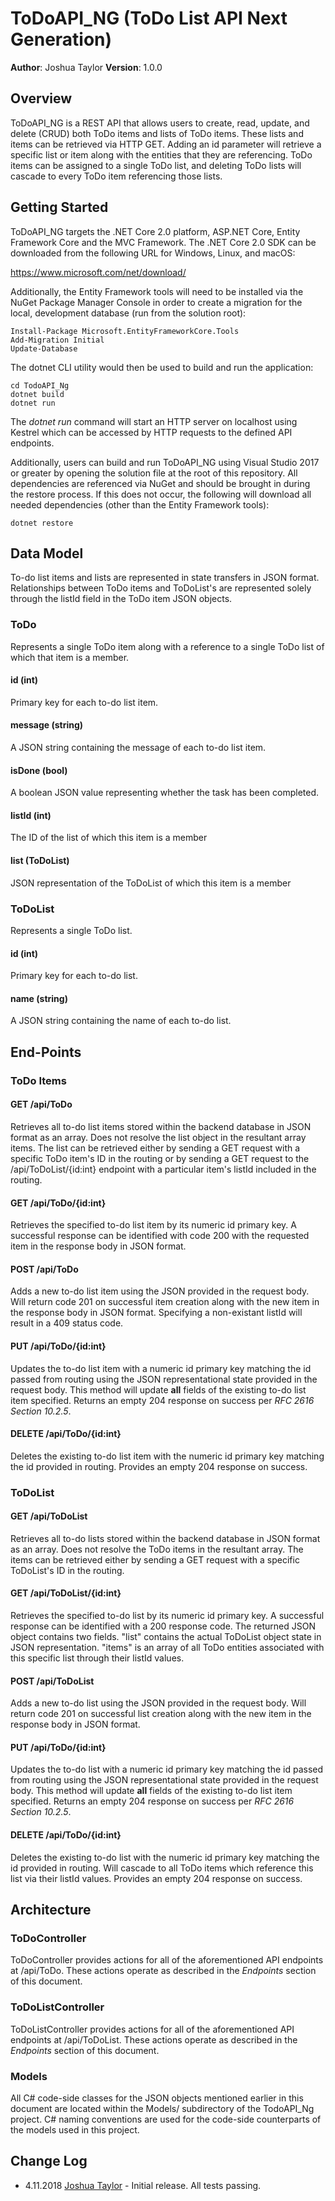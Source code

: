 # ToDoAPI_NG (ToDo List API Next Generation)

**Author**: Joshua Taylor
**Version**: 1.0.0

## Overview

ToDoAPI_NG is a REST API that allows users to create, read, update, and
delete (CRUD) both ToDo items and lists of ToDo items. These lists and
items can be retrieved via HTTP GET. Adding an id parameter will retrieve
a specific list or item along with the entities that they are referencing.
ToDo items can be assigned to a single ToDo list, and deleting ToDo lists
will cascade to every ToDo item referencing those lists.

## Getting Started

ToDoAPI_NG targets the .NET Core 2.0 platform, ASP.NET Core, Entity
Framework Core and the MVC Framework. The .NET Core 2.0 SDK can be downloaded 
from the following URL for Windows, Linux, and macOS:

https://www.microsoft.com/net/download/

Additionally, the Entity Framework tools will need to be installed via the
NuGet Package Manager Console in order to create a migration for the local,
development database (run from the solution root):

    Install-Package Microsoft.EntityFrameworkCore.Tools
	Add-Migration Initial
	Update-Database

The dotnet CLI utility would then be used to build and run the application:

    cd TodoAPI_Ng
    dotnet build
    dotnet run

The _dotnet run_ command will start an HTTP server on localhost using Kestrel
which can be accessed by HTTP requests to the defined API endpoints.

Additionally, users can build and run ToDoAPI_NG using Visual Studio
2017 or greater by opening the solution file at the root of this repository.
All dependencies are referenced via NuGet and should be brought in during
the restore process. If this does not occur, the following will download all
needed dependencies (other than the Entity Framework tools):

    dotnet restore

## Data Model

To-do list items and lists are represented in state transfers in JSON format.
Relationships between ToDo items and ToDoList's are represented solely
through the listId field in the ToDo item JSON objects.

### ToDo

Represents a single ToDo item along with a reference to a single ToDo list
of which that item is a member.

#### id (int)

Primary key for each to-do list item.

#### message (string)

A JSON string containing the message of each to-do list item.

#### isDone (bool)

A boolean JSON value representing whether the task has been completed.

#### listId (int)

The ID of the list of which this item is a member

#### list (ToDoList)

JSON representation of the ToDoList of which this item is a member

### ToDoList

Represents a single ToDo list. 

#### id (int)

Primary key for each to-do list.

#### name (string)

A JSON string containing the name of each to-do list.

## End-Points

### ToDo Items

#### GET /api/ToDo

Retrieves all to-do list items stored within the backend database in JSON
format as an array. Does not resolve the list object in the resultant
array items. The list can be retrieved either by sending a GET request with
a specific ToDo item's ID in the routing or by sending a GET request to the
/api/ToDoList/{id:int} endpoint with a particular item's listId included in
the routing.

#### GET /api/ToDo/{id:int}

Retrieves the specified to-do list item by its numeric id primary key. A
successful response can be identified with code 200 with the requested item
in the response body in JSON format.

#### POST /api/ToDo

Adds a new to-do list item using the JSON provided in the request body. Will
return code 201 on successful item creation along with the new item in the
response body in JSON format. Specifying a non-existant listId will result
in a 409 status code.

#### PUT /api/ToDo/{id:int}

Updates the to-do list item with a numeric id primary key matching the id
passed from routing using the JSON representational state provided in the
request body. This method will update __all__ fields of the existing to-do
list item specified. Returns an empty 204 response on success per _RFC 2616 Section 10.2.5_.

#### DELETE /api/ToDo/{id:int}

Deletes the existing to-do list item with the numeric id primary key matching
the id provided in routing. Provides an empty 204 response on success.

### ToDoList

#### GET /api/ToDoList

Retrieves all to-do lists stored within the backend database in JSON
format as an array. Does not resolve the ToDo items in the resultant
array. The items can be retrieved either by sending a GET request with
a specific ToDoList's ID in the routing.

#### GET /api/ToDoList/{id:int}

Retrieves the specified to-do list by its numeric id primary key. A
successful response can be identified with a 200 response code. The returned
JSON object contains two fields. "list" contains the actual ToDoList object
state in JSON representation. "items" is an array of all ToDo entities
associated with this specific list through their listId values.

#### POST /api/ToDoList

Adds a new to-do list using the JSON provided in the request body. Will
return code 201 on successful list creation along with the new item in the
response body in JSON format.

#### PUT /api/ToDo/{id:int}

Updates the to-do list with a numeric id primary key matching the id
passed from routing using the JSON representational state provided in the
request body. This method will update __all__ fields of the existing to-do
list item specified. Returns an empty 204 response on success per _RFC 2616 Section 10.2.5_.

#### DELETE /api/ToDo/{id:int}

Deletes the existing to-do list with the numeric id primary key matching
the id provided in routing. Will cascade to all ToDo items which reference
this list via their listId values. Provides an empty 204 response on success.

## Architecture

### ToDoController

ToDoController provides actions for all of the aforementioned API endpoints
at /api/ToDo. These actions operate as described in the _Endpoints_ section
of this document.

### ToDoListController

ToDoListController provides actions for all of the aforementioned API endpoints
at /api/ToDoList. These actions operate as described in the _Endpoints_ section
of this document.

### Models

All C# code-side classes for the JSON objects mentioned earlier in this
document are located within the Models/ subdirectory of the TodoAPI_Ng
project. C# naming conventions are used for the code-side counterparts
of the models used in this project.

## Change Log

* 4.11.2018 [Joshua Taylor](mailto:taylor.joshua88@gmail.com) - Initial
release. All tests passing.